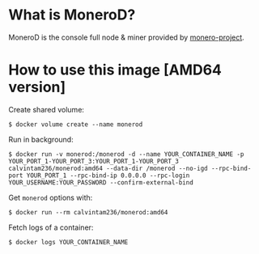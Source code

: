 # What is MoneroD?

MoneroD is the console full node & miner provided by [monero-project](https://github.com/monero-project/monero).

# How to use this image [AMD64 version]

Create shared volume:

```console
$ docker volume create --name monerod
```

Run in background:

```console
$ docker run -v monerod:/monerod -d --name YOUR_CONTAINER_NAME -p YOUR_PORT_1-YOUR_PORT_3:YOUR_PORT_1-YOUR_PORT_3 calvintam236/monerod:amd64 --data-dir /monerod --no-igd --rpc-bind-port YOUR_PORT_1 --rpc-bind-ip 0.0.0.0 --rpc-login YOUR_USERNAME:YOUR_PASSWORD --confirm-external-bind
```

Get `monerod` options with:

```console
$ docker run --rm calvintam236/monerod:amd64
```

Fetch logs of a container:

```console
$ docker logs YOUR_CONTAINER_NAME
```

